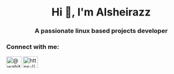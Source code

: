 <h1 align="center">Hi 👋, I'm Alsheirazz</h1>
<h3 align="center">A passionate linux based projects developer</h3>

<!-- BLOG-POST-LIST:START -->
<!-- BLOG-POST-LIST:END -->

<h3 align="left">Connect with me:</h3>
<p align="left">
<a href="https://medium.com/@wahitftry" target="blank"><img align="center" src="https://raw.githubusercontent.com/rahuldkjain/github-profile-readme-generator/master/src/images/icons/Social/medium.svg" alt="@wahitftry" height="30" width="40" /></a>
<a href="https://discord.gg/https://discord.gg/4C3PyXr" target="blank"><img align="center" src="https://raw.githubusercontent.com/rahuldkjain/github-profile-readme-generator/master/src/images/icons/Social/discord.svg" alt="https://discord.gg/4C3PyXr" height="30" width="40" /></a>
</p>
